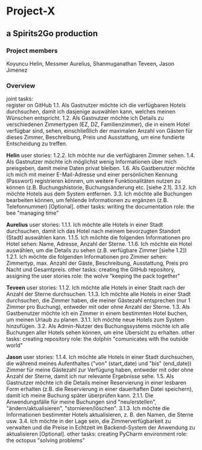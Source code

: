 # Project-X
## a Spirits2Go production  


### **Project members**
Koyuncu Helin, Messmer Aurelius, Shanmuganathan Teveen, Jason Jimenez  

### **Overview**
joint tasks:  
register on GitHub
1.1. Als Gastnutzer möchte ich die verfügbaren Hotels durchsuchen, damit ich dasjenige auswählen kann, welches meinen Wünschen entspricht.
1.2. Als Gastnutzer möchte ich Details zu verschiedenen Zimmertypen (EZ, DZ, Familienzimmer), die in einem Hotel verfügbar sind, sehen, einschließlich der maximalen Anzahl von Gästen für dieses Zimmer, Beschreibung, Preis und Ausstattung, um eine fundierte Entscheidung zu treffen.

**Helin**
user stories: 
1.2.2. Ich möchte nur die verfügbaren Zimmer sehen.
1.4. Als Gastnutzer möchte ich möglichst wenig Informationen über mich preisgeben, damit meine Daten privat bleiben.
1.6. Als Gastbenutzer möchte ich mich mit meiner E-Mail-Adresse und einer persönlichen Kennung (Passwort) registrieren können, um weitere Funktionalitäten nutzen zu können (z.B. Buchungshistorie, Buchungsänderung etc. [siehe 2.1].
3.1.2. Ich möchte Hotels aus dem System entfernen.
3.3. Ich möchte alle Buchungen bearbeiten können, um fehlende Informationen zu ergänzen (z.B. Telefonnummer) [Optional].
other tasks:  writing the documentation
role:  the bee "managing time"

**Aurelius**
user stories: 
1.1.1. Ich möchte alle Hotels in einer Stadt durchsuchen, damit ich das Hotel nach meinem bevorzugten Standort (Stadt) auswählen kann.
1.1.5. Ich möchte die folgenden Informationen pro Hotel sehen: Name, Adresse, Anzahl der Sterne.
1.1.6. Ich möchte ein Hotel auswählen, um die Details zu sehen (z.B. verfügbare Zimmer [siehe 1.2])
1.2.1. Ich möchte die folgenden Informationen pro Zimmer sehen: Zimmertyp, max. Anzahl der Gäste, Beschreibung, Ausstattung, Preis pro Nacht und Gesamtpreis.
other tasks:  creating the GitHub repository, assigning the user stories
role:  the wolve "keeping the pack together"

**Teveen**
user stories:
1.1.2. Ich möchte alle Hotels in einer Stadt nach der Anzahl der Sterne durchsuchen.
1.1.3. Ich möchte alle Hotels in einer Stadt durchsuchen, die Zimmer haben, die meiner Gästezahl entsprechen (nur 1 Zimmer pro Buchung), entweder mit oder ohne Anzahl der Sterne.
1.3. Als Gastbenutzer möchte ich ein Zimmer in einem bestimmten Hotel buchen, um meinen Urlaub zu planen.
3.1.1. Ich möchte neue Hotels zum System hinzufügen.
3.2. Als Admin-Nutzer des Buchungssystems möchte ich alle Buchungen aller Hotels sehen können, um eine Übersicht zu erhalten.
other tasks:  creating repository
role:  the dolphin "comunicates with the outside world"

**Jason**
user stories:
1.1.4. Ich möchte alle Hotels in einer Stadt durchsuchen, die während meines Aufenthaltes ("von" (start_date) und "bis" (end_date)) Zimmer für meine Gästezahl zur Verfügung haben, entweder mit oder ohne Anzahl der Sterne, damit ich nur relevante Ergebnisse sehe.
1.5. Als Gastnutzer möchte ich die Details meiner Reservierung in einer lesbaren Form erhalten (z.B. die Reservierung in einer dauerhaften Datei speichern), damit ich meine Buchung später überprüfen kann.
2.1.1. Die Anwendungsfälle für meine Buchungen sind "neu/erstellen", "ändern/aktualisieren", "stornieren/löschen".
3.1.3. Ich möchte die Informationen bestimmter Hotels aktualisieren, z. B. den Namen, die Sterne usw.
3.4. Ich möchte in der Lage sein, die Zimmerverfügbarkeit zu verwalten und die Preise in Echtzeit im Backend-System der Anwendung zu aktualisieren [Optional].
other tasks:  creating PyCharm environment
role:  the octopus "solving problems"